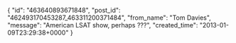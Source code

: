  {
   "id": "463640893671848",
   "post_id": "462493170453287_463311200371484",
   "from_name": "Tom Davies",
   "message": "American LSAT show, perhaps ???",
   "created_time": "2013-01-09T23:29:38+0000"
 }
